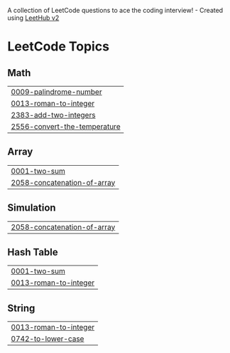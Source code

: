 A collection of LeetCode questions to ace the coding interview! - Created using [LeetHub v2](https://github.com/arunbhardwaj/LeetHub-2.0)
<!---LeetCode Topics Start-->
# LeetCode Topics
## Math
|  |
| ------- |
| [0009-palindrome-number](https://github.com/Kavumkalakhil/leetcode/tree/master/0009-palindrome-number) |
| [0013-roman-to-integer](https://github.com/Kavumkalakhil/leetcode/tree/master/0013-roman-to-integer) |
| [2383-add-two-integers](https://github.com/Kavumkalakhil/leetcode/tree/master/2383-add-two-integers) |
| [2556-convert-the-temperature](https://github.com/Kavumkalakhil/leetcode/tree/master/2556-convert-the-temperature) |
## Array
|  |
| ------- |
| [0001-two-sum](https://github.com/Kavumkalakhil/leetcode/tree/master/0001-two-sum) |
| [2058-concatenation-of-array](https://github.com/Kavumkalakhil/leetcode/tree/master/2058-concatenation-of-array) |
## Simulation
|  |
| ------- |
| [2058-concatenation-of-array](https://github.com/Kavumkalakhil/leetcode/tree/master/2058-concatenation-of-array) |
## Hash Table
|  |
| ------- |
| [0001-two-sum](https://github.com/Kavumkalakhil/leetcode/tree/master/0001-two-sum) |
| [0013-roman-to-integer](https://github.com/Kavumkalakhil/leetcode/tree/master/0013-roman-to-integer) |
## String
|  |
| ------- |
| [0013-roman-to-integer](https://github.com/Kavumkalakhil/leetcode/tree/master/0013-roman-to-integer) |
| [0742-to-lower-case](https://github.com/Kavumkalakhil/leetcode/tree/master/0742-to-lower-case) |
<!---LeetCode Topics End-->